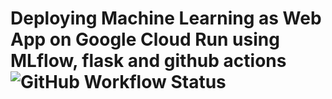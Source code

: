 # Deploying Machine Learning as Web App on Google Cloud Run using MLflow, flask and github actions ![GitHub Workflow Status](https://img.shields.io/github/workflow/status/amine-akrout/car-price-prediction/Build%20and%20Deploy%20a%20Container?label=Build%20and%20Deploy%20on%20Cloud%20Run)